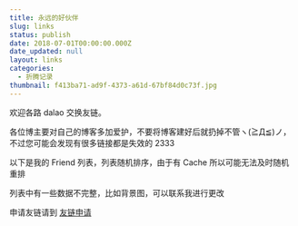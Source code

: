 ```yaml
---
title: 永远的好伙伴
slug: links
status: publish
date: 2018-07-01T00:00:00.000Z
date_updated: null
layout: links
categories:
  - 折腾记录
thumbnail: f413ba71-ad9f-4373-a61d-67bf84d0c73f.jpg
---
```


<div style={{ textAlign: "center" }}>
  <p>欢迎各路 dalao 交换友链。</p>
  <p>各位博主要对自己的博客多加爱护，不要将博客建好后就扔掉不管ヽ(≧Д≦)ノ，不过您可能会发现有很多链接都是失效的 2333</p>
  <p>以下是我的 Friend 列表，列表随机排序，由于有 Cache 所以可能无法及时随机重排</p>
  <p>列表中有一些数据不完整，比如背景图，可以联系我进行更改</p>
  <p>申请友链请到 <a href="/links-application">友链申请</a></p>
</div>
